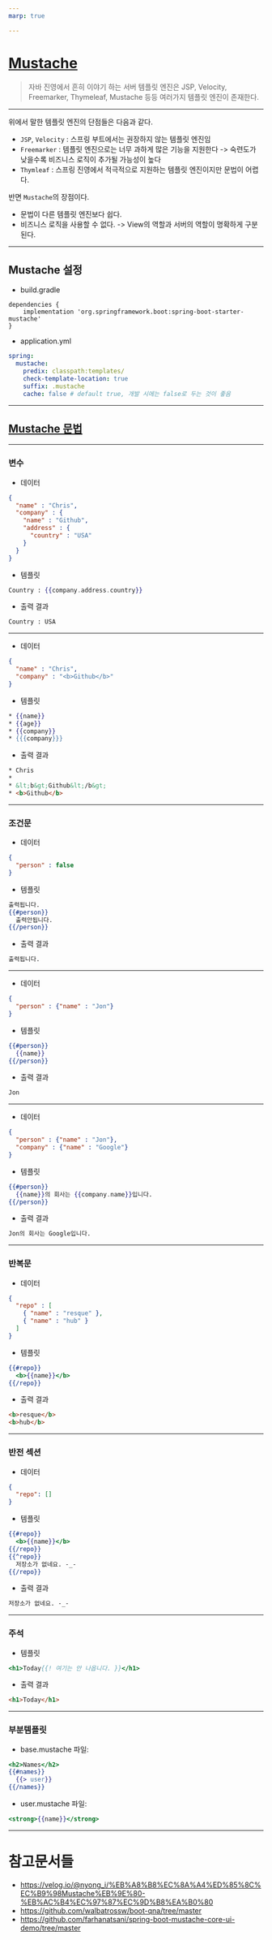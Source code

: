 ```yaml
---
marp: true

---
```

# [Mustache](https://www.tsmean.com/articles/mustache/the-ultimate-mustache-tutorial/)
> 자바 진영에서 흔히 이야기 하는 서버 템플릿 엔진은 JSP, Velocity, Freemarker, Thymeleaf, Mustache 등등 여러가지 템플릿 엔진이 존재한다.

---
위에서 말한 템플릿 엔진의 단점들은 다음과 같다.
- `JSP`, `Velocity` : 스프링 부트에서는 권장하지 않는 템플릿 엔진임
- `Freemarker` : 템플릿 엔진으로는 너무 과하게 많은 기능을 지원한다 -> 숙련도가 낮을수록 비즈니스 로직이 추가될 가능성이 높다
- `Thymleaf` : 스프링 진영에서 적극적으로 지원하는 템플릿 엔진이지만 문법이 어렵다.

반면 `Mustache`의 장점이다.
- 문법이 다른 템플릿 엔진보다 쉽다.
- 비즈니스 로직을 사용할 수 없다. -> View의 역할과 서버의 역할이 명확하게 구분된다.

---
## Mustache 설정 
- build.gradle

```
dependencies {
	implementation 'org.springframework.boot:spring-boot-starter-mustache'
}
```
- application.yml

```yml
spring:
  mustache:
    predix: classpath:templates/
    check-template-location: true 
    suffix: .mustache
    cache: false # default true, 개발 시에는 false로 두는 것이 좋음 
```

---
## [Mustache 문법](https://taegon.kim/archives/4910)

---
### 변수
- 데이터 
```json
{
  "name" : "Chris",
  "company" : {
    "name" : "Github",
    "address" : {
      "country" : "USA"
    }
  }
}
```
- 템플릿 
```mustache
Country : {{company.address.country}}
```
- 출력 결과 
```html
Country : USA
```

---
- 데이터
```json
{
  "name" : "Chris",
  "company" : "<b>Github</b>"
}
```
- 템플릿 
```mustache
* {{name}}
* {{age}}
* {{company}}
* {{{company}}}
```
- 출력 결과 
```html
* Chris
*
* &lt;b&gt;Github&lt;/b&gt;
* <b>Github</b>
```

---
### 조건문 
- 데이터 
```json
{
  "person" : false
}
```
- 템플릿 
```mustache
출력됩니다.
{{#person}}
  출력안됩니다.
{{/person}}
```
- 출력 결과 
```html
출력됩니다.
```

---
- 데이터 
```json
{
  "person" : {"name" : "Jon"}
}
```
- 템플릿 
```mustache
{{#person}}
  {{name}}
{{/person}}
```
- 출력 결과 
```html
Jon
```

---
- 데이터 
```json
{
  "person" : {"name" : "Jon"},
  "company" : {"name" : "Google"}
}
```
- 템플릿 
```mustache
{{#person}}
  {{name}}의 회사는 {{company.name}}입니다.
{{/person}}
```
- 출력 결과 
```html
Jon의 회사는 Google입니다.
```

---
### 반복문 
- 데이터 
```json
{
  "repo" : [
    { "name" : "resque" },
    { "name" : "hub" }
  ]
}
```
- 템플릿 
```mustache
{{#repo}}
  <b>{{name}}</b>
{{/repo}}
```
- 출력 결과 
```html
<b>resque</b>
<b>hub</b>
```

---
### 반전 섹션 
- 데이터 
```json
{
  "repo": []
}
```
- 템플릿 
```mustache
{{#repo}}
  <b>{{name}}</b>
{{/repo}}
{{^repo}}
  저장소가 없네요. -_-
{{/repo}}
```
- 출력 결과 
```html
저장소가 없네요. -_-
```

---
### 주석 
- 템플릿 
```mustache
<h1>Today{{! 여기는 안 나옵니다. }}</h1>
```
- 출력 결과 
```html
<h1>Today</h1>
```

---
### 부분템플릿 
- base.mustache 파일:
```mustache
<h2>Names</h2>
{{#names}}
  {{> user}}
{{/names}}
```
- user.mustache 파일:
```mustache
<strong>{{name}}</strong>
```

---
# 참고문서들 
- https://velog.io/@nyong_i/%EB%A8%B8%EC%8A%A4%ED%85%8C%EC%B9%98Mustache%EB%9E%80-%EB%AC%B4%EC%97%87%EC%9D%B8%EA%B0%80
- https://github.com/walbatrossw/boot-qna/tree/master
- https://github.com/farhanatsani/spring-boot-mustache-core-ui-demo/tree/master